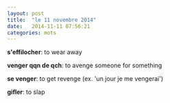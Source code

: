 ```yaml
---
layout: post
title:  "le 11 novembre 2014"
date:   2014-11-11 07:56:21
categories: mots
---
```


**s'effilocher**: to wear away

**venger qqn de qch**: to avenge someone for something

**se venger**: to get revenge (ex. 'un jour je me vengerai')

**gifler**: to slap
